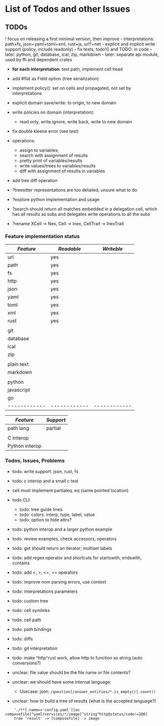 # List of Todos and other Issues

## TODOs

! focus on releasing a first minimal version, then improve
    - interpretations: path+fs, json+yaml+toml+xml, rust+js, url?+net
    - explicit and implicit write support (policy, include readonly)
    - fix tests, todo!() and TODO: in code
    - later: python, git, database, ical, zip, markdown
    - later: separate api module, used by ffi and dependent crates

- **for each interpretation**: test path, implement cell head
- add #flat as Field option (tree serialization)
- implement policy(): set on cells and propagated, not set by interpretations
- explicit domain save/write: to origin, to new domain
- write policies on domain (interpretation):
    - read only, write ignore, write back, write to new domain
- fix double kleene error (see test)

- operations:
    - assign to variables;
    - search with assignment of results
    - pretty print of variables/results
    - write values/trees to variables/results
    - diff with assignment of results in variables
- add tree diff operation

- ?treesitter representations are too detailed, unsure what to do
- ?explore python implementation and usage
- ?search should return all matches embedded in a delegation cell, which has all results
    as subs and delegates write operations to all the subs
- ?rename XCell -> Nex, Cell -> Inex, CellTrait -> InexTrait


### Feature implementation status

| *Feature*  | *Readable* | *Writeble* |
|------------|------------|------------|
| url        |    yes     |            |
| path       |    yes     |            |
| fs         |    yes     |            |
| http       |    yes     |            |
| json       |    yes     |            |
| yaml       |    yes     |            |
| toml       |    yes     |            |
| xml        |    yes     |            |
| rust       |    yes     |            |
|            |            |            |
| git        |            |            |
| database   |            |            |
| ical       |            |            |
| zip        |            |            |
|            |            |            |
| plain text |            |            |
| markdown   |            |            |
|            |            |            |
| python     |            |            |
| javascript |            |            |
| go         |            |            |
|------------|------------|------------|




| *Feature*       | *Support* |
|-----------------|-----------|
| path lang       |  partial  |
|                 |           |
| C interop       |           |
| Python interop  |           |


### Todos, Issues, Problems

- todo: write support: json, rust, fs
- todo: c interop and a small c test

- cell must implement partialeq, eq (same pointed location)

- todo CLI:
    - todo: tree guide lines
    - todo: colors: interp, type, label, value
    - todo: option to hide attrs?

- todo: python interop and a larger python example
- todo: review examples, check accessors, operators

- todo: get should return an iterator; multiset labels

- todo: add regex operator and shortcuts for startswith, endswith, contains
- todo: add <, >, <=, >= operators

- todo: improve nom parsing errors, use context
- todo: interpretations parameters
- todo: custom tree
- todo: cell symlinks
- todo: cell path
- todo: path bindings
- todo: diffs
- todo: git interpretation

- todo: make ^http^rust work, allow http to function as string (auto conversions?)

- unclear: file value should be the file name or file contents?

- unclear: we should have some internal language:
    - Usecase: json:  `/question[/answer_entities/*.is_empty()].count()`

- unclear: how to build a tree of results (what is the accepted language?)
```
    './**[.name=='config.yaml'][as composefile]^yaml/services/*/image[^string^http@status/code!=200]
    tree 'result' -> [composefile] -> image
```
